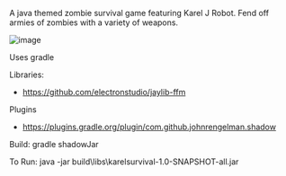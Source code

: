 A java themed zombie survival game featuring Karel J Robot. Fend off armies of zombies with a variety of weapons.

![image](https://github.com/user-attachments/assets/4a61334a-7f46-49c3-849c-7944d333af4a)

Uses gradle

Libraries:
- https://github.com/electronstudio/jaylib-ffm

Plugins
- https://plugins.gradle.org/plugin/com.github.johnrengelman.shadow

Build: gradle shadowJar

To Run: java -jar build\libs\karelsurvival-1.0-SNAPSHOT-all.jar
